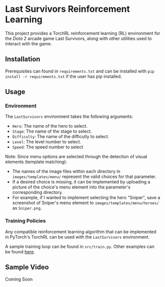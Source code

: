 # Last Survivors Reinforcement Learning
This project provides a TorchRL reinforcement learning (RL) environment for the _Dota 2_ arcade game Last Survivors, along with other utilities used to interact with the game. 

## Installation
Prerequisites can found in `requirements.txt` and can be installed with `pip install -r requirements.txt` if the user has pip installed. 

## Usage
### Environment
The `LastSurvivors` environment takes the following arguments: 
- `Hero`: The name of the hero to select.
- `Stage`: The name of the stage to select.
- `Difficulty`: The name of the difficutly to select. 
- `Level`: The level number to select. 
- `Speed`: The speed number to select

Note: Since menu options are selected through the detection of visual elements (template matching):
- The names of the image files within each directory in `images/templates/menu/` represent the valid choices for that parameter.
- If a desired choice is missing, it can be implemented by uploading a picture of the choice's menu element into the parameter's corresponding directory.
- For example, if I wanted to implement selecting the hero "Sniper", save a screenshot of Sniper's menu element to `images/templates/menu/heroes/` as `Sniper.png`.

### Training Policies
Any compatible reinforcement learning algorithm that can be implemented in PyTorch's TorchRL can be used with the `LastSurvivors` environment. 

A sample training loop can be found in `src/train.py`. Other examples can be found [here](https://pytorch.org/rl/stable/index.html). 

## Sample Video
Coming Soon
